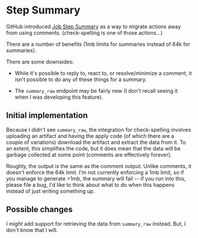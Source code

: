 # Step Summary

GitHub introduced [Job Step Summary](https://github.blog/2022-05-09-supercharging-github-actions-with-job-summaries/) as a way to migrate actions away from using comments. (check-spelling is one of those actions...)

There are a number of benefits (1mb limits for summaries instead of 64k for summaries).

There are some downsides:
* While it's possible to reply to, react to, or resolve/minimize a comment, it isn't possible to do any of these things for a summary.

* The `summary_raw` endpoint may be fairly new (I don't recall seeing it when I was developing this feature).

## Initial implementation

Because I didn't see `summary_raw`, the integration for check-spelling involves uploading an artifact and having the apply code (of which there are a couple of variations) download the artifact and extract the data from it. To an extent, this simplifies the code, but it does mean that the data will be garbage collected at some point (comments are effectively forever).

Roughly, the output is the same as the comment output. Unlike comments, it doesn't enforce the 64k limit. I'm not currently enforcing a 1mb limit, so if you manage to generate >1mb, the summary will fail -- if you run into this, please file a bug, I'd like to think about what to do when this happens instead of just writing something up.

## Possible changes

I _might_ add support for retrieving the data from `summary_raw` instead. But, I don't know that I will.
